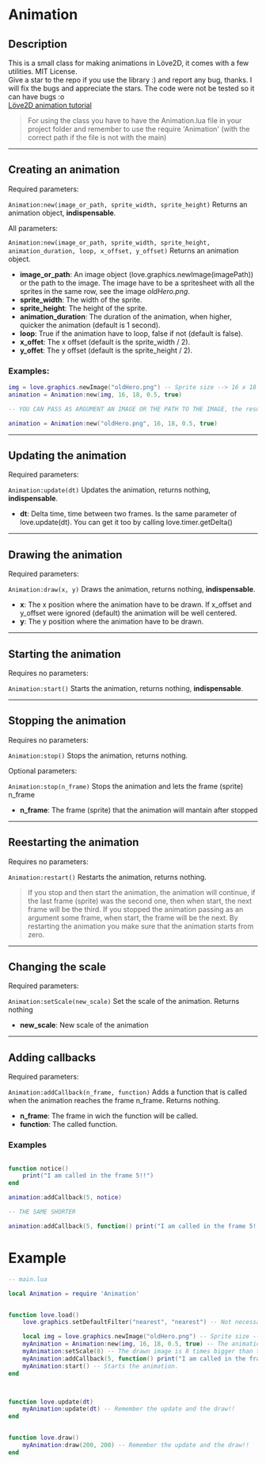 # Animation

## Description

This is a small class for making animations in Löve2D, it comes with a few utilities. MIT License.  
Give a star to the repo if you use the library :) and report any bug, thanks. I will fix the bugs and appreciate the stars.
The code were not be tested so it can have bugs :o  
[Löve2D animation tutorial](https://love2d.org/wiki/Tutorial:Animation)

> For using the class you have to have the Animation.lua file in your project folder and remember to use the require 'Animation' (with the correct path if the file is not with the main)

---

## Creating an animation

Required parameters:

```Animation:new(image_or_path, sprite_width, sprite_height)``` Returns an animation object, **indispensable**.

All parameters:

```Animation:new(image_or_path, sprite_width, sprite_height, animation_duration, loop, x_offset, y_offset)``` Returns an animation object.

* **image_or_path**: An image object (love.graphics.newImage(imagePath)) or the path to the image. The image have to be a spritesheet with all the sprites in the same row, see the image *oldHero.png*.
* **sprite_width**: The width of the sprite.
* **sprite_height**: The height of the sprite.
* **animation_duration**: The duration of the animation, when higher, quicker the animation (default is 1 second).
* **loop**: True if the animation have to loop, false if not (default is false).
* **x_offet**: The x offset (default is the sprite_width / 2).
* **y_offet**: The y offset (default is the sprite_height / 2).

### Examples:

```lua
img = love.graphics.newImage("oldHero.png") -- Sprite size --> 16 x 18
animation = Animation:new(img, 16, 18, 0.5, true)

-- YOU CAN PASS AS ARGUMENT AN IMAGE OR THE PATH TO THE IMAGE, the result is the same.

animation = Animation:new("oldHero.png", 16, 18, 0.5, true)
```

---

## Updating the animation

Required parameters:

```Animation:update(dt)``` Updates the animation, returns nothing, **indispensable**.

* **dt**: Delta time, time between two frames. Is the same parameter of love.update(dt). You can get it too by calling love.timer.getDelta()

---

## Drawing the animation

Required parameters:

```Animation:draw(x, y)``` Draws the animation, returns nothing, **indispensable**.

* **x**: The x position where the animation have to be drawn. If x_offset and y_offset were ignored (default) the animation will be well centered.
* **y**: The y position where the animation have to be drawn.

---

## Starting the animation

Requires no parameters:

```Animation:start()``` Starts the animation, returns nothing, **indispensable**.

---

## Stopping the animation

Requires no parameters:

```Animation:stop()``` Stops the animation, returns nothing.

Optional parameters:

```Animation:stop(n_frame)``` Stops the animation and lets the frame (sprite) n_frame

* **n_frame**: The frame (sprite) that the animation will mantain after stopped

---

## Reestarting the animation

Requires no parameters:

```Animation:restart()``` Restarts the animation, returns nothing.

> If you stop and then start the animation, the animation will continue, if the last frame (sprite) was the second one, then when start, the next frame will be the third. If you stopped the animation passing as an argument some frame, when start, the frame will be the next.
By restarting the animation you make sure that the animation starts from zero.

---

## Changing the scale

Required parameters:

```Animation:setScale(new_scale)``` Set the scale of the animation. Returns nothing

* **new_scale**: New scale of the animation

---

## Adding callbacks

Required parameters:

```Animation:addCallback(n_frame, function)``` Adds a function that is called when the animation reaches the frame n_frame. Returns nothing.

* **n_frame**: The frame in wich the function will be called.
* **function**: The called function.

### Examples

```lua

function notice()
	print("I am called in the frame 5!!")
end

animation:addCallback(5, notice)

-- THE SAME SHORTER

animation:addCallback(5, function() print("I am called in the frame 5!!") end)

```

# Example

```lua
-- main.lua

local Animation = require 'Animation'


function love.load()
	love.graphics.setDefaultFilter("nearest", "nearest") -- Not necessary, it is for loading correctly pixelart images.

	local img = love.graphics.newImage("oldHero.png") -- Sprite size --> 16 x 18
	myAnimation = Animation:new(img, 16, 18, 0.5, true) -- The animation takes 0.5 seconds and loops until myAnimation:stop()
	myAnimation:setScale(8) -- The drawn image is 8 times bigger than the real size.
	myAnimation:addCallback(5, function() print("I am called in the frame 5!!") end) -- Each time the animation reaches the 5 frame, this function is called.
	myAnimation:start() -- Starts the animation.
end



function love.update(dt)
	myAnimation:update(dt) -- Remember the update and the draw!!
end


function love.draw()
	myAnimation:draw(200, 200) -- Remember the update and the draw!!
end
```
